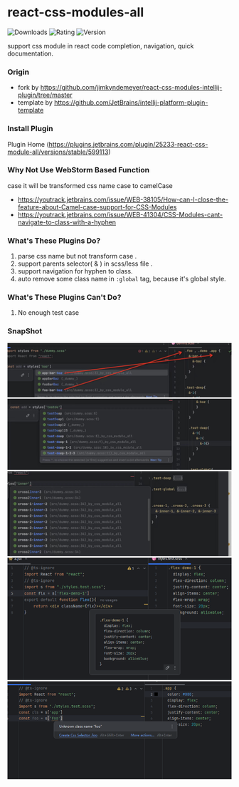 # react-css-modules-all

![Downloads](https://img.shields.io/jetbrains/plugin/d/react.css.module.all)
![Rating](https://img.shields.io/jetbrains/plugin/r/rating/react.css.module.all)
![Version](https://img.shields.io/jetbrains/plugin/v/react.css.module.all)

support css module in react code completion, navigation, quick documentation.

### Origin
- fork by https://github.com/jimkyndemeyer/react-css-modules-intellij-plugin/tree/master
- template by  https://github.com/JetBrains/intellij-platform-plugin-template

### Install Plugin

Plugin Home (https://plugins.jetbrains.com/plugin/25233-react-css-module-all/versions/stable/599113)

### Why Not Use WebStorm Based Function

case it will be transformed css name case to camelCase

- https://youtrack.jetbrains.com/issue/WEB-38105/How-can-I-close-the-feature-about-Camel-case-support-for-CSS-Modules
- https://youtrack.jetbrains.com/issue/WEB-41304/CSS-Modules-cant-navigate-to-class-with-a-hyphen


### What's These Plugins Do? 

1. parse css name but not transform case .
2. support parents selector( & ) in scss/less file .
3. support navigation for hyphen to class.
4. auto remove some class name in `:global` tag, because it's global style.

### What's These Plugins Can't Do?

1. No enough test case


### SnapShot

![1.jpg](src%2Fmain%2Fresources%2Fpic%2F1.jpg)
![2.jpg](src%2Fmain%2Fresources%2Fpic%2F2.jpg)
![3.jpg](src%2Fmain%2Fresources%2Fpic%2F3.jpg)
![4.jpg](src%2Fmain%2Fresources%2Fpic%2F4.png)
![5.jpg](src%2Fmain%2Fresources%2Fpic%2F5.png)
